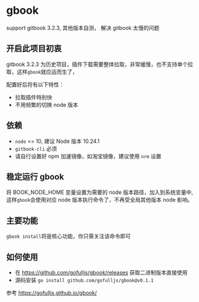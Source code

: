 # gbook

support gitbook 3.2.3, 其他版本自测， 解决 gitbook 太慢的问题

## 开启此项目初衷

gitbook 3.2.3 为历史项目，插件下载需要整体拉取，非常缓慢，也不支持单个拉取，这样`gbook`就应运而生了，

配置好后将有以下特性：

- 拉取插件特别快
- 不用频繁的切换 node 版本

## 依赖

- `node` <= 10, 建议 Node 版本 10.24.1
- `gitbook-cli` 必须
- 请自行设置好 npm 加速镜像，如淘宝镜像，建议使用 `nrm` 设置

## 稳定运行 gbook

将 BOOK_NODE_HOME 变量设置为需要的 node 版本路径，加入到系统变量中, 这样`gbook`会使用对应 node 版本执行命令了，不再受全局其他版本 node 影响。

## 主要功能

`gbook install`将是核心功能，你只需关注该命令即可

## 如何使用

- 在 https://github.com/gofulljs/gbook/releases 获取二进制版本直接使用
- 源码安装 `go install github.com/gofulljs/gbook@v0.1.1`

参考 https://gofulljs.github.io/gbook/
